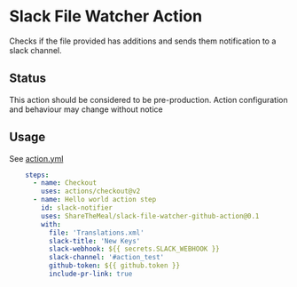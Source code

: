 # Slack File Watcher Action

Checks if the file provided has additions and sends them notification to a slack channel.

## Status

This action should be considered to be pre-production. Action configuration and behaviour may change without notice

## Usage

See [action.yml](action.yml)
```yaml
    steps:
      - name: Checkout
        uses: actions/checkout@v2
      - name: Hello world action step
        id: slack-notifier
        uses: ShareTheMeal/slack-file-watcher-github-action@0.1
        with:
          file: 'Translations.xml'
          slack-title: 'New Keys'
          slack-webhook: ${{ secrets.SLACK_WEBHOOK }}
          slack-channel: '#action_test'
          github-token: ${{ github.token }}
          include-pr-link: true
```
